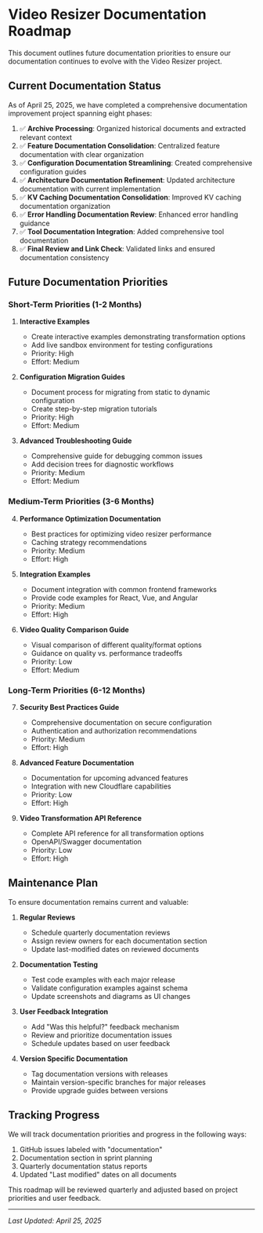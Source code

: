 # Video Resizer Documentation Roadmap

This document outlines future documentation priorities to ensure our documentation continues to evolve with the Video Resizer project.

## Current Documentation Status

As of April 25, 2025, we have completed a comprehensive documentation improvement project spanning eight phases:

1. ✅ **Archive Processing**: Organized historical documents and extracted relevant context
2. ✅ **Feature Documentation Consolidation**: Centralized feature documentation with clear organization
3. ✅ **Configuration Documentation Streamlining**: Created comprehensive configuration guides
4. ✅ **Architecture Documentation Refinement**: Updated architecture documentation with current implementation
5. ✅ **KV Caching Documentation Consolidation**: Improved KV caching documentation organization
6. ✅ **Error Handling Documentation Review**: Enhanced error handling guidance
7. ✅ **Tool Documentation Integration**: Added comprehensive tool documentation
8. ✅ **Final Review and Link Check**: Validated links and ensured documentation consistency

## Future Documentation Priorities

### Short-Term Priorities (1-2 Months)

1. **Interactive Examples**
   - Create interactive examples demonstrating transformation options
   - Add live sandbox environment for testing configurations
   - Priority: High
   - Effort: Medium

2. **Configuration Migration Guides**
   - Document process for migrating from static to dynamic configuration
   - Create step-by-step migration tutorials
   - Priority: High
   - Effort: Medium

3. **Advanced Troubleshooting Guide**
   - Comprehensive guide for debugging common issues
   - Add decision trees for diagnostic workflows
   - Priority: Medium
   - Effort: Medium

### Medium-Term Priorities (3-6 Months)

4. **Performance Optimization Documentation**
   - Best practices for optimizing video resizer performance
   - Caching strategy recommendations
   - Priority: Medium
   - Effort: High

5. **Integration Examples**
   - Document integration with common frontend frameworks
   - Provide code examples for React, Vue, and Angular
   - Priority: Medium
   - Effort: High

6. **Video Quality Comparison Guide**
   - Visual comparison of different quality/format options
   - Guidance on quality vs. performance tradeoffs
   - Priority: Low
   - Effort: Medium

### Long-Term Priorities (6-12 Months)

7. **Security Best Practices Guide**
   - Comprehensive documentation on secure configuration
   - Authentication and authorization recommendations
   - Priority: Medium
   - Effort: High

8. **Advanced Feature Documentation**
   - Documentation for upcoming advanced features
   - Integration with new Cloudflare capabilities
   - Priority: Low
   - Effort: High

9. **Video Transformation API Reference**
   - Complete API reference for all transformation options
   - OpenAPI/Swagger documentation
   - Priority: Low
   - Effort: High

## Maintenance Plan

To ensure documentation remains current and valuable:

1. **Regular Reviews**
   - Schedule quarterly documentation reviews
   - Assign review owners for each documentation section
   - Update last-modified dates on reviewed documents

2. **Documentation Testing**
   - Test code examples with each major release
   - Validate configuration examples against schema
   - Update screenshots and diagrams as UI changes

3. **User Feedback Integration**
   - Add "Was this helpful?" feedback mechanism
   - Review and prioritize documentation issues
   - Schedule updates based on user feedback

4. **Version Specific Documentation**
   - Tag documentation versions with releases
   - Maintain version-specific branches for major releases
   - Provide upgrade guides between versions

## Tracking Progress

We will track documentation priorities and progress in the following ways:

1. GitHub issues labeled with "documentation"
2. Documentation section in sprint planning
3. Quarterly documentation status reports
4. Updated "Last modified" dates on all documents

This roadmap will be reviewed quarterly and adjusted based on project priorities and user feedback.

---

*Last Updated: April 25, 2025*